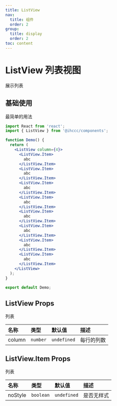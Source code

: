 ```yaml
---
title: ListView
nav:
  title: 组件
  order: 2
group: 
  title: display
  order: 2
toc: content
---
```


# ListView 列表视图

展示列表

## 基础使用

最简单的用法

```jsx
import React from 'react';
import { ListView } from '@ihccc/components';

function Demo() {
  return (
    <ListView column={4}>
      <ListView.Item>
        abc
      </ListView.Item>
      <ListView.Item>
        abc
      </ListView.Item>
      <ListView.Item>
        abc
      </ListView.Item>
      <ListView.Item>
        abc
      </ListView.Item>
      <ListView.Item>
        abc
      </ListView.Item>
      <ListView.Item>
        abc
      </ListView.Item>
      <ListView.Item>
        abc
      </ListView.Item>
      <ListView.Item>
        abc
      </ListView.Item>
    </ListView>
  );
}

export default Demo;
```

## ListView Props

列表

| 名称   | 类型     | 默认值      | 描述       |
| :----- | :------- | :---------- | :--------- |
| column | `number` | `undefined` | 每行的列数 |

## ListView.Item Props

列表

| 名称    | 类型      | 默认值      | 描述       |
| :------ | :-------- | :---------- | :--------- |
| noStyle | `boolean` | `undefined` | 是否无样式 |
